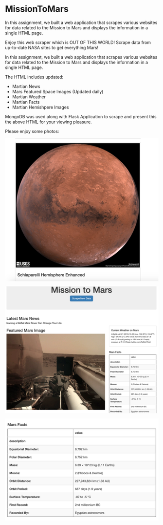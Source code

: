 # MissionToMars
In this assignment, we  built a web application that scrapes various websites for data related to the Mission to Mars and displays the information in a single HTML page. 

Enjoy this web scraper which is OUT OF THIS WORLD! Scrape data from up-to-date NASA sites to get everything Mars!

In this assignment, we built a web application that scrapes various websites for data related to the Mission to Mars and displays the information in a single HTML page. 

The HTML includes updated:
- Martian News
- Mars Featured Space Images (Updated daily)
- Martian Weather
- Martian Facts 
- Martian Hemishpere Images

MongoDB was used along with Flask Application to scrape and present this the above HTML for your viewing pleasure.

Please enjoy some photos:

![Martian Hemisphere Schiaparelli](/Images/Schiaparelli.png)

![Mission To Mars HTML](/Images/mars_index.png)

![Fun Martian Facts](/Images/mars_facts.png)

